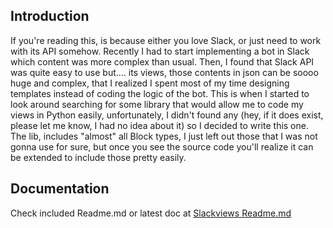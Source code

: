## Introduction

If you're reading this, is because either you love Slack, or just need to work with its API somehow. Recently I had 
to start implementing a bot in Slack which content was more complex than usual. Then, I found that Slack API was quite 
easy to use but.... its views, those contents in json can be soooo huge and complex, that I realized I spent most of my 
time designing templates instead of coding the logic of the bot.
This is when I started to look around searching for some library that would allow me to code my views in Python easily, 
unfortunately, I didn't found any (hey, if it does exist, please let me know, I had no idea about it) so I decided to
write this one.
The lib, includes "almost" all Block types, I just left out those that I was not gonna use for sure, but once you see 
the source code you'll realize it can be extended to include those pretty easily.

## Documentation

Check included Readme.md or latest doc at [Slackviews Readme.md](https://github.com/escamez/slackviews/blob/master/README.md)
